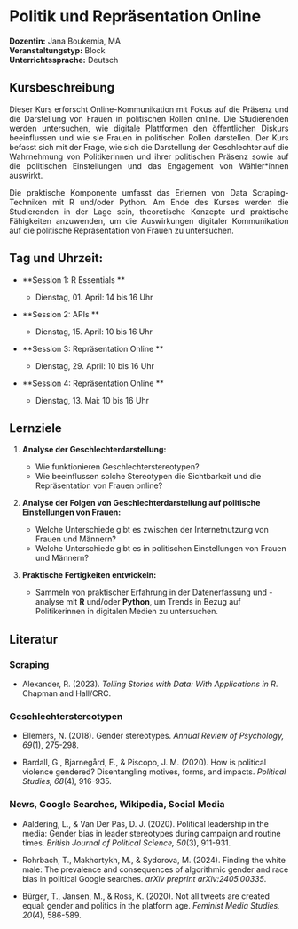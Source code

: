 # Politik und Repräsentation Online

**Dozentin:** Jana Boukemia, MA  
**Veranstaltungstyp:** Block  
**Unterrichtssprache:** Deutsch  

## Kursbeschreibung

<div style="text-align: justify;">
Dieser Kurs erforscht Online-Kommunikation mit Fokus auf die Präsenz und die Darstellung von Frauen in politischen Rollen online. Die Studierenden werden untersuchen, wie digitale Plattformen den öffentlichen Diskurs beeinflussen und wie sie Frauen in politischen Rollen darstellen. Der Kurs befasst sich mit der Frage, wie sich die Darstellung der Geschlechter auf die Wahrnehmung von Politikerinnen und ihrer politischen Präsenz sowie auf die politischen Einstellungen und das Engagement von Wähler*innen auswirkt.

Die praktische Komponente umfasst das Erlernen von Data Scraping-Techniken mit R und/oder Python. Am Ende des Kurses werden die Studierenden in der Lage sein, theoretische Konzepte und praktische Fähigkeiten anzuwenden, um die Auswirkungen digitaler Kommunikation auf die politische Repräsentation von Frauen zu untersuchen.
</div>

## Tag und Uhrzeit:

- **Session 1: R Essentials **  
  - Dienstag, 01. April: 14 bis 16 Uhr
   <div style="margin-bottom: 10px;"></div>

- **Session 2: APIs **  
  - Dienstag, 15. April: 10 bis 16 Uhr
   <div style="margin-bottom: 10px;"></div>

- **Session 3: Repräsentation Online **  
  - Dienstag, 29. April: 10 bis 16 Uhr
   <div style="margin-bottom: 10px;"></div>

- **Session 4: Repräsentation Online ** 
  - Dienstag, 13. Mai: 10 bis 16 Uhr
   <div style="margin-bottom: 10px;"></div>


## Lernziele

1. **Analyse der Geschlechterdarstellung:**  
   - Wie funktionieren Geschlechterstereotypen?  
   - Wie beeinflussen solche Stereotypen die Sichtbarkeit und die Repräsentation von Frauen online?
   <div style="margin-bottom: 10px;"></div>
   
2. **Analyse der Folgen von Geschlechterdarstellung auf politische Einstellungen von Frauen:**  
   - Welche Unterschiede gibt es zwischen der Internetnutzung von Frauen und Männern?  
   - Welche Unterschiede gibt es in politischen Einstellungen von Frauen und Männern?  
    <div style="margin-bottom: 10px;"></div>

3. **Praktische Fertigkeiten entwickeln:**  
   - Sammeln von praktischer Erfahrung in der Datenerfassung und -analyse mit **R** und/oder **Python**, um Trends in Bezug auf Politikerinnen in digitalen Medien zu untersuchen.
   <div style="margin-bottom: 10px;"></div>

## Literatur

### Scraping
- Alexander, R. (2023). *Telling Stories with Data: With Applications in R*. Chapman and Hall/CRC.
  <div style="margin-bottom: 10px;"></div>

### Geschlechterstereotypen
- Ellemers, N. (2018). Gender stereotypes. *Annual Review of Psychology, 69*(1), 275-298.  
  <div style="margin-bottom: 10px;"></div>

- Bardall, G., Bjarnegård, E., & Piscopo, J. M. (2020). How is political violence gendered? Disentangling motives, forms, and impacts. *Political Studies, 68*(4), 916-935.
  <div style="margin-bottom: 10px;"></div>

### News, Google Searches, Wikipedia, Social Media
- Aaldering, L., & Van Der Pas, D. J. (2020). Political leadership in the media: Gender bias in leader stereotypes during campaign and routine times. *British Journal of Political Science, 50*(3), 911-931.  
  <div style="margin-bottom: 10px;"></div>

- Rohrbach, T., Makhortykh, M., & Sydorova, M. (2024). Finding the white male: The prevalence and consequences of algorithmic gender and race bias in political Google searches. *arXiv preprint arXiv:2405.00335*.  
  <div style="margin-bottom: 10px;"></div>

- Bürger, T., Jansen, M., & Ross, K. (2020). Not all tweets are created equal: gender and politics in the platform age. *Feminist Media Studies, 20*(4), 586-589.
  <div style="margin-bottom: 10px;"></div>
